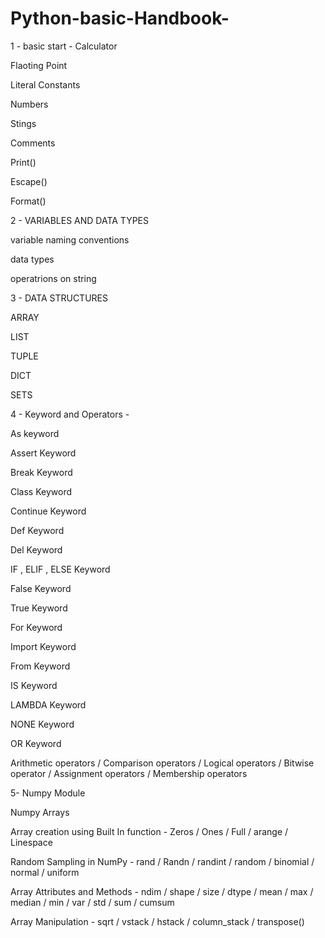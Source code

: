 # Python-basic-Handbook-

1 - basic start -
 Calculator
 
 Flaoting Point
 
 Literal Constants
 
 Numbers
 
 Stings
 
 Comments
 
 Print()
 
 Escape()
 
 Format()
 
 2 - VARIABLES AND DATA TYPES
 
 variable naming conventions
 
 data types
 
 operatrions on string
 
 
 3 - DATA STRUCTURES
 
 ARRAY
 
 LIST
 
 TUPLE
 
 DICT

SETS
 
 4 - Keyword and Operators -
 
 As keyword
 
 Assert Keyword
 
 Break Keyword
 
 Class Keyword
 
 Continue Keyword
 
 Def Keyword
 
 Del Keyword
 
 IF , ELIF , ELSE Keyword
 
 False Keyword
 
 True Keyword
 
 For Keyword
 
 Import Keyword
 
 From Keyword
 
 IS Keyword
 
 LAMBDA Keyword
 
 NONE Keyword
 
 OR Keyword
 
 Arithmetic operators  / Comparison operators / Logical operators / Bitwise operator /  Assignment operators / Membership operators
 
 5- Numpy Module
 
 Numpy Arrays
 
 Array creation using Built In function - Zeros / Ones / Full / arange / Linespace 
 
 Random Sampling in NumPy - rand / Randn / randint / random / binomial / normal / uniform 
 
 Array Attributes and Methods - ndim / shape / size  / dtype / mean / max / median / min / var / std / sum / cumsum
 
 Array Manipulation - sqrt / vstack / hstack / column_stack / transpose()
 
 
